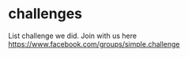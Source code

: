 # challenges
List challenge we did. Join with us here https://www.facebook.com/groups/simple.challenge
